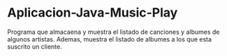 # Aplicacion-Java-Music-Play
Programa que almacaena y muestra el listado de canciones y albumes de algunos artistas. Ademas, muestra el listado de albumes a los que esta suscrito un cliente.
